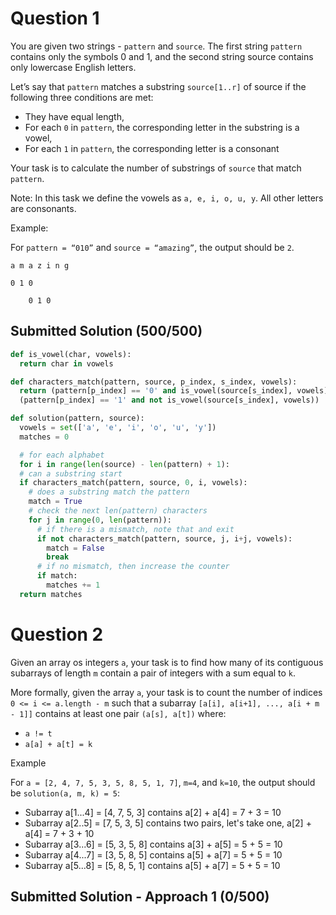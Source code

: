 # Question 1

You are given two strings - `pattern` and `source`. The first string `pattern` contains only the symbols 0 and 1, and the second string source contains only lowercase English letters.

Let’s say that `pattern` matches a substring `source[1..r]` of source if the following three conditions are met:
* They have equal length,
* For each `0` in `pattern`, the corresponding letter in the substring is a vowel,
* For each `1` in `pattern`, the corresponding letter is a consonant

Your task is to calculate the number of substrings of `source` that match `pattern`.

Note: In this task we define the vowels as `a, e, i, o, u, y`. All other letters are consonants.

Example:

For `pattern = “010”` and `source = “amazing”`, the output should be `2`. 

```
a m a z i n g

0 1 0

    0 1 0
```


## Submitted Solution (500/500)

```python
def is_vowel(char, vowels):
  return char in vowels

def characters_match(pattern, source, p_index, s_index, vowels):
  return (pattern[p_index] == '0' and is_vowel(source[s_index], vowels)) or \
  (pattern[p_index] == '1' and not is_vowel(source[s_index], vowels))

def solution(pattern, source):
  vowels = set(['a', 'e', 'i', 'o', 'u', 'y'])
  matches = 0

  # for each alphabet
  for i in range(len(source) - len(pattern) + 1):
  # can a substring start
  if characters_match(pattern, source, 0, i, vowels):
    # does a substring match the pattern
    match = True
    # check the next len(pattern) characters
    for j in range(0, len(pattern)):
      # if there is a mismatch, note that and exit
      if not characters_match(pattern, source, j, i+j, vowels):
        match = False
        break
      # if no mismatch, then increase the counter
      if match:
        matches += 1
  return matches
```

# Question 2

Given an array os integers `a`, your task is to find how many of its contiguous subarrays of length `m` contain a pair of integers with a sum equal to `k`.

More formally, given the array `a`, your task is to count the number of indices `0 <= i <= a.length - m` such that a subarray `[a[i], a[i+1], ..., a[i + m - 1]]` contains at least one pair `(a[s], a[t])` where:

* `a != t`
* `a[a] + a[t] = k`

Example

For `a = [2, 4, 7, 5, 3, 5, 8, 5, 1, 7]`, `m=4`, and `k=10`, the output should be `solution(a, m, k) = 5`:

* Subarray a[1...4] = [4, 7, 5, 3] contains a[2] + a[4] = 7 + 3 = 10
* Subarray a[2..5] = [7, 5, 3, 5] contains two pairs, let's take one, a[2] + a[4] = 7 + 3 + 10
* Subarray a[3...6] = [5, 3, 5, 8] contains a[3] + a[5] = 5 + 5 = 10
* Subarray a[4...7] = [3, 5, 8, 5] contains a[5] + a[7] = 5 + 5 = 10
* Subarray a[5...8] = [5, 8, 5, 1] contains a[5] + a[7] = 5 + 5 = 10


## Submitted Solution - Approach 1 (0/500)





























